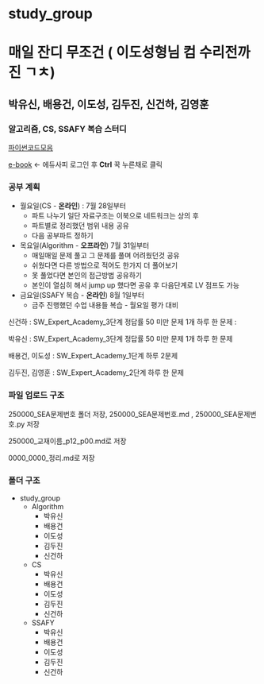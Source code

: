 # study_group

# 매일 잔디 무조건 ( 이도성형님 컴 수리전까진 ㄱㅊ)
## 박유신, 배용건, 이도성, 김두진, 신건하, 김영훈
### 알고리즘, CS, SSAFY 복습 스터디
[파이썬코드모음](https://codesol.how-to.best/doc/python)

[e-book](https://ssafy5.dkyobobook.co.kr/main.ink) <- 에듀사피 로그인 후 **Ctrl** 꾹 누른채로 클릭

### 공부 계획
- 월요일(CS - **온라인**) : 7월 28일부터
  - 파트 나누기 일단 자료구조는 이북으로 네트워크는 상의 후
  - 파트별로 정리했던 범위 내용 공유
  - 다음 공부파트 정하기
- 목요일(Algorithm - **오프라인**) 7월 31일부터
  - 매일매일 문제 풀고 그 문제를 풀며 어려웠던것 공유
  - 쉬웠다면 다른 방법으로 적어도 한가지 더 풀어보기
  - 못 풀었다면 본인의 접근방법 공유하기
  - 본인이 열심히 해서 jump up 했다면 공유 후 다음단계로 LV 점프도 가능
- 금요일(SSAFY 복습 - **온라인**) 8월 1일부터
  - 금주 진행했던 수업 내용들 복습 - 월요일 평가 대비

신건하 : SW_Expert_Academy_3단계 정답률 50 미만 문제 1개 하루 한 문제 : 

박유신 : SW_Expert_Academy_3단계 정답률 50 미만 문제 1개 하루 한 문제

배용건, 이도성 : SW_Expert_Academy_1단계 하루 2문제

김두진, 김영훈 : SW_Expert_Academy_2단계 하루 한 문제

### 파일 업로드 구조
250000_SEA문제번호 폴더 저장, 250000_SEA문제번호.md , 250000_SEA문제번호.py 저장

250000_교재이름_p12_p00.md로 저장

0000_0000_정리.md로 저장

### 폴더 구조
- study_group
  - Algorithm
    - 박유신
    - 배용건
    - 이도성
    - 김두진
    - 신건하
  - CS
    - 박유신
    - 배용건
    - 이도성
    - 김두진
    - 신건하
  - SSAFY
    - 박유신
    - 배용건
    - 이도성
    - 김두진
    - 신건하
